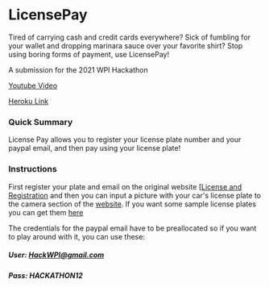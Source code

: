 
LicensePay
===
Tired of carrying cash and credit cards everywhere? Sick of fumbling for your wallet and dropping marinara sauce over your favorite shirt? Stop using boring forms of payment, use LicensePay!


A submission for the 2021 WPI Hackathon

[Youtube Video](https://youtu.be/h4OIxcE7VhM)

[Heroku Link](https://licensepay.herokuapp.com/)
### Quick Summary
License Pay allows you to register your license plate number and your paypal email, and then pay using your license plate!

### Instructions
First register your plate and email on the original website [[License and Registration](https://licensepay.herokuapp.com/) and then you can input a picture with your car's license plate to the camera section of the [website](https://licensepay.herokuapp.com/camera). If you want some sample license plates you can get them [here](https://www.kaggle.com/andrewmvd/car-plate-detection)

The credentials for the paypal email have to be preallocated so if you want to play around with it, you can use these:
##### User: HackWPI@gmail.com
##### Pass: HACKATHON12
